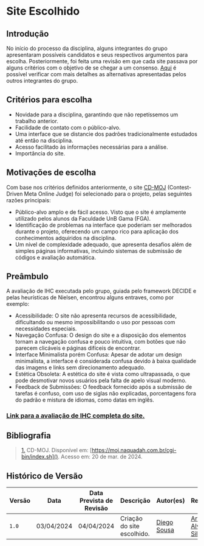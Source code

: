 # Site Escolhido

## <a>Introdução</a>

No início do processo da disciplina, alguns integrantes do grupo apresentaram possíveis candidatos e seus respectivos argumentos para escolha. Posteriormente, foi feita uma revisão em que cada site passava por alguns critérios com o objetivo de se chegar a um consenso.
[Aqui](sitesAvaliados.md) é possível verificar com mais detalhes as alternativas apresentadas pelos outros integrantes do grupo. 

## <a>Critérios para escolha</a>

* Novidade para a disciplina, garantindo que não repetíssemos um trabalho anterior.
* Facilidade de contato com o público-alvo.
* Uma interface que se distancie dos padrões tradicionalmente estudados até então na disciplina. 
* Acesso facilitado às informações necessárias para a análise.
* Importância do site.

## <a>Motivações de escolha</a>

Com base nos critérios definidos anteriormente, o site [CD-MOJ](https://moj.naquadah.com.br/cgi-bin/index.sh) (Contest-Driven Meta Online Judge) foi selecionado para o projeto, pelas seguintes razões principais:

* Público-alvo amplo e de fácil acesso. Visto que o site é amplamente utilizado pelos alunos da Faculdade UnB Gama (FGA).
* Identificação de problemas na interface que poderiam ser melhorados durante o projeto, oferecendo um campo rico para aplicação dos conhecimentos adquiridos na disciplina.
* Um nível de complexidade adequado, que apresenta desafios além de simples páginas informativas, incluindo sistemas de submissão de códigos e avaliação automática.

## <a>Preâmbulo</a>

A avaliação de IHC executada pelo grupo, guiada pelo framework DECIDE e pelas heurísticas de Nielsen, encontrou alguns entraves, como por exemplo:

* Acessibilidade: O site não apresenta recursos de acessibilidade, dificultando ou mesmo impossibilitando o uso por pessoas com necessidades especiais.
* Navegação Confusa: O design do site e a disposição dos elementos tornam a navegação confusa e pouco intuitiva, com botões que não parecem clicáveis e páginas difíceis de encontrar.
* Interface Minimalista porém Confusa: Apesar de adotar um design minimalista, a interface é considerada confusa devido à baixa qualidade das imagens e links sem direcionamento adequado.
* Estética Obsoleta: A estética do site é vista como ultrapassada, o que pode desmotivar novos usuários pela falta de apelo visual moderno.
* Feedback de Submissões: O feedback fornecido após a submissão de tarefas é confuso, com uso de siglas não explicadas, porcentagens fora do padrão e mistura de idiomas, como datas em inglês.

###  [Link para a avaliação de IHC completa do site.](avaliacoes/avaliacao_CD-MOJ.pdf)

## <a>Bibliografia</a>

> <a id="FRM1" href="#anchor_1">1.</a> CD-MOJ. Disponível em: [https://moj.naquadah.com.br/cgi-bin/index.sh](). Acesso em: 20 de mar. de 2024.

## <a>Histórico de Versão</a>

| Versão| Data | Data Prevista de Revisão| Descrição  | Autor(es)  | Revisor(es) |
| ------- | ------ | ------ | ------- | -------- | -------- |
| `1.0` | 03/04/2024 | 04/04/2024 | Criação do site escolhido. | [Diego Sousa](https://github.com/DiegoSousaLeite) | [Arthur Alves](https://github.com/Arthrok) e [Eric Silveira](https://github.com/ericbky) |
